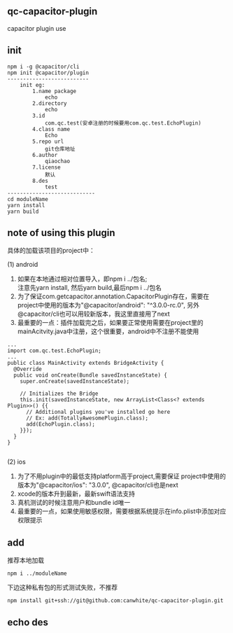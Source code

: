 ## qc-capacitor-plugin
capacitor plugin use

## init
```
npm i -g @capacitor/cli
npm init @capacitor/plugin
--------------------------
    init eg:
        1.name package
            echo
        2.directory
            echo
        3.id
            com.qc.test(安卓注册的时候要用com.qc.test.EchoPlugin)
        4.class name 
            Echo
        5.repo url
            git仓库地址
        6.author
            qiaochao
        7.license
            默认
        8.des
            test
----------------------------
cd moduleName
yarn install
yarn build

```


## note of using this plugin

具体的加载该项目的project中：

(1) android
1. 如果在本地通过相对位置导入，即npm i ../包名;  
 注意先yarn install, 然后yarn build,最后npm i ../包名
2. 为了保证com.getcapacitor.annotation.CapacitorPlugin存在，需要在project中使用的版本为"@capacitor/android": "^3.0.0-rc.0",
另外@capacitor/cli也可以用较新版本，我这里直接用了next
3. 最重要的一点：插件加载完之后，如果要正常使用需要在project里的mainAcitvity.java中注册，这个很重要，android中不注册不能使用
```
...
import com.qc.test.EchoPlugin;
...
public class MainActivity extends BridgeActivity {
  @Override
  public void onCreate(Bundle savedInstanceState) {
    super.onCreate(savedInstanceState);

    // Initializes the Bridge
    this.init(savedInstanceState, new ArrayList<Class<? extends Plugin>>() {{
      // Additional plugins you've installed go here
      // Ex: add(TotallyAwesomePlugin.class);
      add(EchoPlugin.class);
    }});
  }
}


```

(2) ios  
1. 为了不用plugin中的最低支持platform高于project,需要保证
project中使用的版本为"@capacitor/ios": "3.0.0", @capacitor/cli也是next
2. xcode的版本升到最新，最新swift语法支持
3. 真机测试的时候注意用户和bundle id唯一
4. 最重要的一点，如果使用敏感权限，需要根据系统提示在info.plist中添加对应权限提示


## add

推荐本地加载
```
npm i ../moduleName

```
下边这种私有包的形式测试失败，不推荐

```
npm install git+ssh://git@github.com:canwhite/qc-capacitor-plugin.git

```


## echo des


